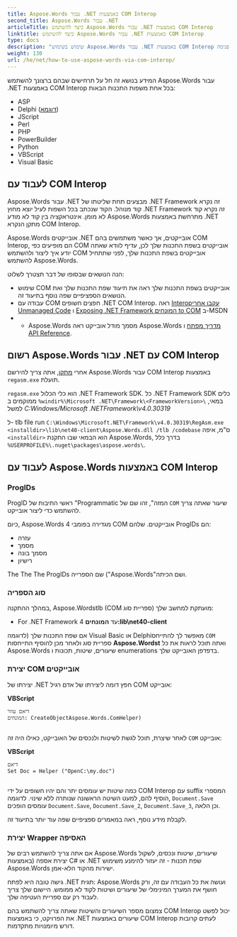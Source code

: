 ```yaml
---
title: Aspose.Words עבור .NET באמצעות COM Interop
second_title: Aspose.Words עבור .NET
articleTitle: כיצד להשתמש Aspose.Words עבור .NET באמצעות COM Interop
linktitle: כיצד להשתמש Aspose.Words עבור .NET באמצעות COM Interop
type: docs
description: "שימוש בשימוש Aspose.Words עבור .NET באמצעות COM Interop פנימה Python, PHP, VBScript, JScript ושפות תכנות אחרות."
weight: 130
url: /he/net/how-to-use-aspose-words-via-com-interop/
---
```


המידע בנושא זה חל על תרחישים שבהם ברצונך להשתמש Aspose.Words עבור .NET באמצעות COM Interop בכל אחת משפות התכנות הבאות:

- ASP
- Delphi ([דוגמא](https://github.com/aspose-words/Aspose.Words-for-.NET/tree/ReleasePreparation/Showcases/Aspose_Words_for_NET_via_COM_Delphi))
- JScript
- Perl
- PHP
- PowerBuilder
- Python
- VBScript
- Visual Basic

## לעבוד עם COM Interop

Aspose.Words עבור .NET מבצעים תחת שליטתו של .NET Framework זה נקרא קוד מנוהל. הקוד שנכתב בכל השפות לעיל יוצא מחוץ .NET Framework זה נקרא קוד לא מומן. אינטראקציה בין קוד לא מודע Aspose.Words מתרחשת באמצעות .NET מתקן הנקרא COM Interop.

Aspose.Words אובייקטים .NET אובייקטים, אך כאשר משתמשים בהם COM Interop, הם מופיעים כפי COM אובייקטים בשפת התכנות שלך לכן, עדיף לוודא שאתה יודע איך ליצור ולהשתמש COM אובייקטים בשפת התכנות שלך, לפני שתתחיל להשתמש Aspose.Words.

הנה הנושאים שבסופו של דבר תצטרך לשלוט:

- שימוש COM אובייקטים בשפת התכנות שלך ראה את תיעוד שפת התכנות שלך ואת הנושאים הספציפיים שפה נוסף בתיעוד זה.
- עבודה עם COM חפצים חשופים .NET COM Interop. ראה [Interopעקבו אחרי Unmanaged Code](https://learn.microsoft.com/en-us/dotnet/framework/interop/) ו [Exposing .NET Framework המונחים to COM](https://learn.microsoft.com/en-us/dotnet/framework/interop/exposing-dotnet-components-to-com) ב-MSDN
- - Aspose.Words מסמך מודל אובייקט ראה Aspose.Words [מדריך מפתח](/words/he/net/developer-guide/) ו [API Reference](https://reference.aspose.com/words/net/).

## רשום Aspose.Words עבור .NET עם COM Interop

אחרי [מתקן](/words/he/net/installation/), אתה צריך להירשם Aspose.Words עבור COM Interop באמצעות `regasm.exe` תועלת.

`regasm.exe` הוא כלי הכלול .NET Framework SDK. כל .NET Framework SDK כלים ממוקמים ב `%windir%\Microsoft .NET\Framework\<FrameworkVersion>\` במאי, למשל *C:Windows/Microsoft .NETFramework\v4.0.30319*

ל- tlb file run `C:\Windows\Microsoft.NET\Framework\v4.0.30319\RegAsm.exe <installdir>\lib\net40-client\Aspose.Words.dll /tlb /codebase` ס"מ, איפה `<installdir>` הוא הבמאי שבו התקנת Aspose.Words, בדרך כלל `%USERPROFILE%\.nuget\packages\aspose.words\`.

## לעבוד עם Aspose.Words באמצעות COM Interop

### ProgIDs

ProgID ראשי התיבות של "Programmatic המזה", זהו שם של `COM` שיעור שאתה צריך להשתמש כדי ליצור אובייקט.

כיום, Aspose.Words 4 מגדירה בפומבי COM אובייקטים. שלהם ProgIDs הם:

- עזרה
- מסמך
- מסמך בונה
- רישיון

The The The ProgIDs שם הספרייה ("Aspose.Words"ושם הכיתה.

### סוג הספריה

במהלך ההתקנה, Aspose.Wordstlb (COM ספריית סוג) מועתקת למחשב שלך:

- For .NET Framework 4 עד **<installdir>המונחים:lib\net40-client</installdir>**

אם שפת התכנות שלך (לדוגמה Visual Basic או Delphiמאפשר לך להתייחס `COM` ספריית סוג ולאחר מכן להוסיף התייחסות **Aspose.Wordst** ואתה תוכל לראות את כל Aspose.Words שיעורים, שיטות, תכונות ו enumerations בדפדפן האובייקט שלך.

### יצירת COM אובייקטים

יצירתו של .NET חפץ דומה ליצירתו של אדם רגיל COM אובייקט:

**VBScript**

```
דיאם עוזר
המונחים: CreateObjectAspose.Words.ComHelper)
 
```

לאחר שיצרת, תוכל לגשת לשיטות ולנכסים של האובייקט, כאילו היה זה `COM` אובייקט:

**VBScript**

```
דיאם
Set Doc = Helper ("OpenC:\my.doc")
 
```

כמה שיטות יש עומסים יתר והם יהיו חשופים על ידי COM Interop עם suffix המספרי הוסיף להם, למעט השיטה הראשונה שנותרה ללא שינוי. לדוגמה, `Document.Save` עומסים הופכים `Document.Save`, `Document.Save_2`, `Document.Save_3`, וכן הלאה.

לקבלת מידע נוסף, ראה במאמרים ספציפיים שפה עוד יותר בתיעוד זה.

### יצירת Wrapper האסיפה

אם אתה צריך להשתמש רבים של Aspose.Words שיעורים, שיטות ונכסים, לשקול יצירת אספה (באמצעות C# או .NET שפת תכנות - זה יעזור להימנע משימוש Aspose.Words ישירות מהקוד הלא-אמן.

גישה טובה היא לפתח .NET תגית: Aspose.Words ועושה את כל העבודה עם זה, ורק חושף את המערך המינימלי של שיעורים ושיטות לקוד לא ממומש. היישום שלך צריך לעבוד רק עם ספריית העטיפה שלך.

צמצום מספר השיעורים והשיטות שאתה צריך להשתמש בהם COM Interop יכול לפשט את הפרויקט, כי באמצעות .NET שיעורים באמצעות COM Interop לעתים קרובות דורש מיומנויות מתקדמות.